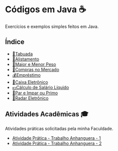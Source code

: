 # Códigos em Java ☕

Exercícios e exemplos simples feitos em Java.

## Índice

- [🧮Tabuada](https://github.com/gabriel-alex279/Java/blob/main/Java/Tabuada)
- [🏅Alistamento](https://github.com/gabriel-alex279/Java/blob/main/Servi%C3%A7o%20Militar%20Obrigat%C3%B3rio)
- [💪Maior e Menor Peso](https://github.com/gabriel-alex279/Java/blob/main/Java/Maior%20e%20Menor%20peso)
- [🏦Compras no Mercado](https://github.com/gabriel-alex279/Java/blob/main/Java/Compras%20no%20mercado)
- [💰Empréstimo](https://github.com/gabriel-alex279/Java/blob/main/Java/Empr%C3%A9stimo)
- [🏧Caixa Eletrônico](https://github.com/gabriel-alex279/Java/blob/main/Java/Caixa%20Eletr%C3%B4nico)
- [💵Cálculo de Salário Líquido](https://github.com/gabriel-alex279/Java/blob/main/Java/C%C3%A1lculo%20de%20Sal%C3%A1rio%20L%C3%ADquido)
- [🔢Par e Impar ou Primo](https://github.com/gabriel-alex279/Java/blob/main/Java/Par%20e%20Impar%20ou%20Primo)
- [🚗Radar Eletrônico](https://github.com/gabriel-alex279/Java/blob/main/Java/Radar%20eletr%C3%B4nico)
  
## Atividades Acadêmicas 🎓

Atividades práticas solicitadas pela minha Faculdade.

- [Atividade Prática - Trabalho Anhanguera - 1](https://github.com/gabriel-alex279/Java/blob/main/Trabalho%20Anhanguera%20-%201)
- [Atividade Prática - Trabalho Anhanguera - 2](https://github.com/gabriel-alex279/Java/blob/main/Trabalho%20Anhanguera%20-%202)
